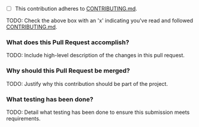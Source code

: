 - [ ] This contribution adheres to [CONTRIBUTING.md](https://github.com/dogracer/hodl-totals/blob/master/CONTRIBUTING.md).

TODO: Check the above box with an 'x' indicating you've read and followed [CONTRIBUTING.md](https://github.com/dogracer/hodl-totals/blob/master/CONTRIBUTING.md).

### What does this Pull Request accomplish?

TODO: Include high-level description of the changes in this pull request.

### Why should this Pull Request be merged?

TODO: Justify why this contribution should be part of the project.

### What testing has been done?

TODO: Detail what testing has been done to ensure this submission meets requirements.
